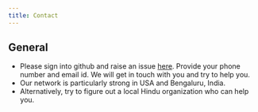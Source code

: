 ```yaml
---
title: Contact
---
```


## General
- Please sign into github and raise an issue [here](https://github.com/become-hindu/become-hindu.github.io/issues/new). Provide your phone number and email id. We will get in touch with you and try to help you.
- Our network is particularly strong in USA and Bengaluru, India.
- Alternatively, try to figure out a local Hindu organization who can help you.
